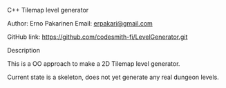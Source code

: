 C++ Tilemap level generator

Author: Erno Pakarinen
Email: erpakari@gmail.com

GitHub link: https://github.com/codesmith-fi/LevelGenerator.git

Description

This is a OO approach to make a 2D Tilemap level generator. 

Current state is a skeleton, does not yet generate any real dungeon levels.

